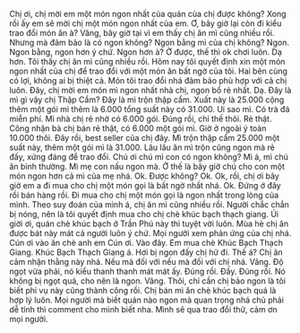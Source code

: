 Chị ơi, chị mời em một món ngon nhất của quán của chị được không? Xong rồi ấy em sẽ mời chị một món ngon nhất của em. Ơ, bây giờ lại còn đi kiểu trao đổi món ăn à? Vâng, bây giờ tại vì em thấy chị ăn mì cũng nhiều rồi. Nhưng mà đảm bảo là có ngon không? Ngon bằng mì của chị không? Ngon. Ngon bằng, ngon hơn ý chứ. Ngon hơn à? Ờ được, thế thì ok chơi luôn. Dạ hơn. Tôi thấy chị ăn mì cũng nhiều rồi. Hôm nay tôi quyết định xin một món ngon nhất của chị để trao đổi với một món ăn bất ngờ của tôi. Hai bên cùng có lợi, không ai bị thiệt cả. Món tôi trao đổi nhá đảm bảo phù hợp với cả chị luôn. Đây, chị mời em món mì ngon nhất nhà chị, ngon bổ rẻ nhất. Dạ. Đây là mì gì vậy chị Thập Cẩm? Đây là mì trộn thập cẩm. Xuất này là 25.000 cộng thêm một gói mì thêm là 6.000 tổng suất này có 31.000. Ui sao mì. Có trà đá miễn phí. Mì nhà chị rẻ nhờ có 6.000 gói. Đúng rồi, chỉ thế thôi. Rẻ thật. Công nhận bà chị bán rẻ thật, có 6.000 một gói mì. Giờ ở ngoài ý toàn 10.000 thôi. Đây rồi, best seller của chị đây. Mì trộn thập cẩm 25.000 một suất này, thêm một gói mì là 31.000. Lâu lâu ăn mì trộn cũng ngon mà rẻ đấy, xứng đáng để trao đổi. Chú ơi chú mì con có ngon không? Mì á, mì chú ăn bình thường. Mì mẹ con nấu ngon mà. Ờ thế là bây giờ chú cho con một món ngon hơn cả mì của mẹ nhá. Ok. Được không? Ok. Ok, rồi, chị ơi bây giờ em a đi mua cho chị một món gọi là bất ngờ nhất nhá. Ok. Đứng ở đây rồi bán hàng rồi. Đi mua cho chị một món gọi là ngon nhất trong lòng của mình. Theo suy đoán của mình á, chị ăn mì cũng nhiều rồi. Người chắc chắn bị nóng, nên là tôi quyết định mua cho chị chè khúc bạch thạch giang. Úi giời ơi, quán chè khúc bạch ở Trần Phú này thì tuyệt vời luôn. Mùa hè chị ăn được bát này mát cả người luôn ý chứ. Mọi người xem phản ứng của chị nhá. Cún ơi vào ăn chè anh em Cún ơi. Vào đây. Em mua chè Khúc Bạch Thạch Giang. Khúc Bạch Thạch Giang á. Hơi bị ngon đấy chị hử đi. Thế á? Chị ăn cảm nhận thằng này nhá. Nếu mà đối với nếu mà đối với chị nhá. Vâng. Độ ngọt vừa phải, nó kiểu thanh thanh mát mát ấy. Đúng rồi. Đấy. Đúng rồi. Nó không bị ngọt quá, cho nên là ngon. Vâng. Thôi, chỉ cần chị bảo ngon là tôi biết phi vụ này cũng thành công rồi. Chị bán mì ăn chè khúc bạch quá là hợp lý luôn. Mọi người mà biết quán nào ngon mà quan trọng nhá chủ phải dễ tính thì comment cho mình biết nha. Mình sẽ qua trao đổi thử, cảm ơn mọi người.